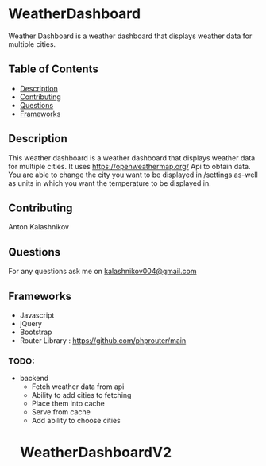 # WeatherDashboard
Weather Dashboard is a weather dashboard that displays weather data for multiple cities.
## Table of Contents
* [Description](#description)
* [Contributing](#contributing)
* [Questions](#questions)
* [Frameworks](#frameworks)
## Description
This weather dashboard is a weather dashboard that displays weather data for multiple cities.
It uses https://openweathermap.org/ Api to obtain data. You are able to change the city you want to be displayed in /settings
as-well as units in which you want the temperature to be displayed in.
## Contributing
Anton Kalashnikov
## Questions
For any questions ask me on kalashnikov004@gmail.com
## Frameworks
* Javascript
* jQuery
* Bootstrap
* Router Library : https://github.com/phprouter/main





### TODO:
* backend
    * Fetch weather data from api
    * Ability to add cities to fetching
    * Place them into cache
    * Serve from cache
    * Add ability to choose cities
    # WeatherDashboardV2
